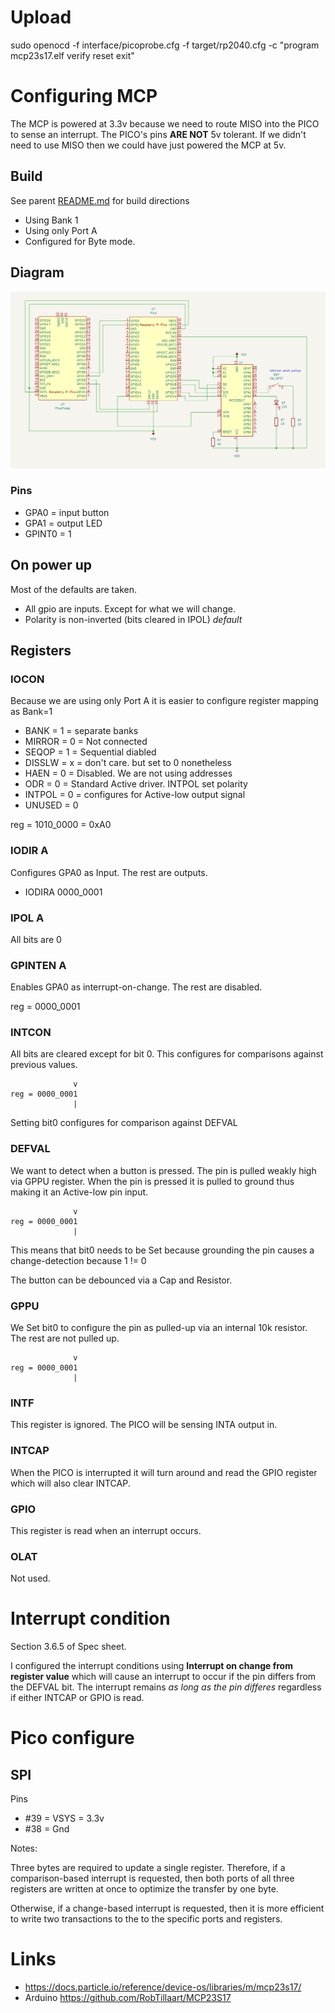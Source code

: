 # Upload
sudo openocd -f interface/picoprobe.cfg -f target/rp2040.cfg -c "program mcp23s17.elf verify reset exit"

# Configuring MCP
The MCP is powered at 3.3v because we need to route MISO into the PICO to sense an interrupt. The PICO's pins **ARE NOT** 5v tolerant.
If we didn't need to use MISO then we could have just powered the MCP at 5v.

## Build
See parent [README.md](../README.md) for build directions

- Using Bank 1
- Using only Port A
- Configured for Byte mode.

## Diagram
![Kicard Diagram](mcp23s17_kicard_schemo.png)

### Pins
- GPA0 = input button
- GPA1 = output LED
- GPINT0 = 1

## On power up
Most of the defaults are taken.

- All gpio are inputs. Except for what we will change.
- Polarity is non-inverted (bits cleared in IPOL) *default*

## Registers

### IOCON
Because we are using only Port A it is easier to configure register mapping as Bank=1

- BANK = 1 = separate banks
- MIRROR = 0 = Not connected
- SEQOP = 1 = Sequential diabled
- DISSLW = x = don't care. but set to 0 nonetheless
- HAEN = 0 = Disabled. We are not using addresses
- ODR = 0 = Standard Active driver. INTPOL set polarity
- INTPOL = 0 = configures for Active-low output signal
- UNUSED = 0

reg = 1010_0000 = 0xA0

### IODIR A
Configures GPA0 as Input. The rest are outputs.
- IODIRA 0000_0001

### IPOL A
All bits are 0

### GPINTEN A
Enables GPA0 as interrupt-on-change. The rest are disabled.

reg = 0000_0001

### INTCON
All bits are cleared except for bit 0. This configures for comparisons against previous values.
```
              v
reg = 0000_0001
              |
```
Setting bit0 configures for comparison against DEFVAL

### DEFVAL
We want to detect when a button is pressed. The pin is pulled weakly high via GPPU register. When the pin is pressed it is pulled to ground thus making it an Active-low pin input.

```
              v
reg = 0000_0001
              |
```
This means that bit0 needs to be Set because grounding the pin causes a change-detection because 1 != 0

The button can be debounced via a Cap and Resistor.

### GPPU
We Set bit0 to configure the pin as pulled-up via an internal 10k resistor. The rest are not pulled up.

```
              v
reg = 0000_0001
              |
```

### INTF
This register is ignored. The PICO will be sensing INTA output in.

### INTCAP
When the PICO is interrupted it will turn around and read the GPIO register which will also clear INTCAP.

### GPIO
This register is read when an interrupt occurs.

### OLAT
Not used.

# Interrupt condition
Section 3.6.5 of Spec sheet.

I configured the interrupt conditions using **Interrupt on change from register value** which will cause an interrupt to occur if the pin differs from the DEFVAL bit. The interrupt remains *as long as the pin differes* regardless if either INTCAP or GPIO is read.

# Pico configure

## SPI
Pins
- #39 = VSYS = 3.3v
- #38 = Gnd

Notes:

Three bytes are required to update a single register. Therefore, if a comparison-based interrupt is requested, then both ports of all three registers are written at once to optimize the transfer by one byte.

Otherwise, if a change-based interrupt is requested, then it is more efficient to write two transactions to the to the specific ports and registers.

# Links
- https://docs.particle.io/reference/device-os/libraries/m/mcp23s17/
- Arduino https://github.com/RobTillaart/MCP23S17

